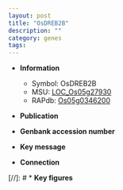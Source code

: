 ```yaml
---
layout: post
title: "OsDREB2B"
description: ""
category: genes
tags: 
---
```


* **Information**  
    + Symbol: OsDREB2B  
    + MSU: [LOC_Os05g27930](http://rice.uga.edu/cgi-bin/ORF_infopage.cgi?orf=LOC_Os05g27930)  
    + RAPdb: [Os05g0346200](http://rapdb.dna.affrc.go.jp/viewer/gbrowse_details/irgsp1?name=Os05g0346200)  

* **Publication**  

* **Genbank accession number**  

* **Key message**  

* **Connection**  

[//]: # * **Key figures**  


